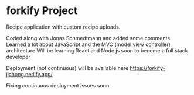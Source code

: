 # forkify Project

Recipe application with custom recipe uploads.

Coded along with Jonas Schmedtmann and added some comments
Learned a lot about JavaScript and the MVC (model view controller) architecture
Will be learning React and Node.js soon to become a full stack developer

Deployment (not continuous) will be available here
https://forkify-jjchong.netlify.app/

Fixing continuous deployment issues soon
